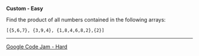 **Custom - Easy**

Find the product of all numbers contained in the following arrays:

```
[{5,6,7}, {3,9,4}, {1,8,4,6,8,2},{2}]
```

----

[Google Code Jam - Hard](https://code.google.com/codejam/contest/433101/dashboard)
